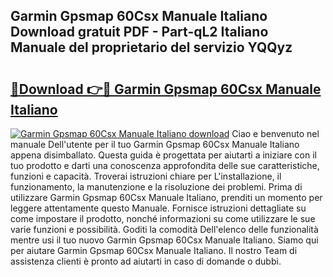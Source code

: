 ## Garmin Gpsmap 60Csx Manuale Italiano Download gratuit PDF - Part-qL2 Italiano Manuale del proprietario del servizio YQQyz

# <h2><a href="http://dfgi2fw.blite.top/?on=Garmin+Gpsmap+60Csx+Manuale+Italiano">🔗Download 👉🔴 Garmin Gpsmap 60Csx Manuale Italiano</a></h2>

[![Garmin Gpsmap 60Csx Manuale Italiano download](https://i.imgur.com/lujVjoI.png)](http://dfgi2fw.blite.top/?on=Garmin+Gpsmap+60Csx+Manuale+Italiano)
Ciao e benvenuto nel manuale Dell'utente per il tuo Garmin Gpsmap 60Csx Manuale Italiano appena disimballato. Questa guida è progettata per aiutarti a iniziare con il tuo prodotto e darti una conoscenza approfondita delle sue caratteristiche, funzioni e capacità. Troverai istruzioni chiare per L'installazione, il funzionamento, la manutenzione e la risoluzione dei problemi. Prima di utilizzare Garmin Gpsmap 60Csx Manuale Italiano, prenditi un momento per leggere attentamente questo Manuale. Fornisce istruzioni dettagliate su come impostare il prodotto, nonché informazioni su come utilizzare le sue varie funzioni e possibilità. Goditi la comodità Dell'elenco delle funzionalità mentre usi il tuo nuovo Garmin Gpsmap 60Csx Manuale Italiano. Siamo qui per aiutare Garmin Gpsmap 60Csx Manuale Italiano. Il nostro Team di assistenza clienti è pronto ad aiutarti in caso di domande o dubbi.
